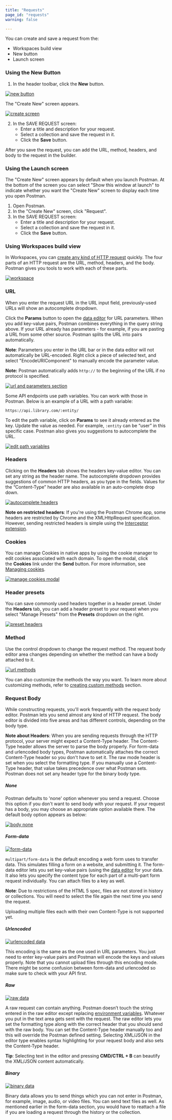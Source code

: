 ```yaml
---
title: "Requests"
page_id: "requests"
warning: false

---
```


You can create and save a request from the:
* Workspaces build view
* New button
* Launch screen


### Using the New Button

1. In the header toolbar, click the **New** button.

[![new button](https://s3.amazonaws.com/postman-static-getpostman-com/postman-docs/WS-HeaderToolBar-new+button1.png)](https://s3.amazonaws.com/postman-static-getpostman-com/postman-docs/WS-HeaderToolBar-new+button1.png)

The "Create New" screen appears.

[![create screen](https://s3.amazonaws.com/postman-static-getpostman-com/postman-docs/WS-createNew-white-p2.png)](https://s3.amazonaws.com/postman-static-getpostman-com/postman-docs/WS-createNew-white-p2.png)

2. In the SAVE REQUEST screen:
   * Enter a title and description for your request. 
   * Select a collection and save the request in it.
   * Click the **Save** button.
   
After you save the request, you can add the URL, method, headers, and body to the request in the builder.

### Using the Launch screen

The "Create New" screen appears by default when you launch Postman. At the bottom of the screen you can select "Show this window at launch" to indicate whether you want the "Create New" screen to display each time you open Postman.

1. Open Postman.
2. In the "Create New" screen, click "Request".
3. In the SAVE REQUEST screen:
   * Enter a title and description for your request. 
   * Select a collection and save the request in it.
   * Click the **Save** button.


### Using Workspaces build view

In Workspaces, you can [create any kind of HTTP request](/docs/v6/postman/launching_postman/sending_the_first_request) quickly. The four parts of an HTTP request are the URL, method, headers, and the body. Postman gives you tools to work with each of these parts.

[![workspace](https://s3.amazonaws.com/postman-static-getpostman-com/postman-docs/WS-workspace-area.png)](https://s3.amazonaws.com/postman-static-getpostman-com/postman-docs/WS-workspace-area.png)

### URL

When you enter the request URL in the URL input field, previously-used URLs will show an autocomplete dropdown. 

Click the **Params** button to open the [data editor](/docs/v6/postman/launching_postman/navigating_postman) for URL parameters. When you add key-value pairs, Postman combines everything in the query string above. If your URL already has parameters - for example, if you are pasting a URL from some other source. Postman splits the URL into pairs automatically.

**Note**: Parameters you enter in the URL bar or in the data editor will not automatically be URL-encoded. Right click a piece of selected text, and select "EncodeURIComponent" to manually encode the parameter value.

**Note:** Postman automatically adds `http://` to the beginning of the URL if no protocol is specified.

[![url and parameters section](https://s3.amazonaws.com/postman-static-getpostman-com/postman-docs/requestBuilderUrl.png)](https://s3.amazonaws.com/postman-static-getpostman-com/postman-docs/requestBuilderUrl.png)

Some API endpoints use path variables. You can work with those in Postman. Below is an example of a URL with a path variable:

```
https://api.library.com/:entity/
```

To edit the path variable, click on **Params** to see it already entered as the key. Update the value as needed. For example, `:entity` can be “user” in this specific case. Postman also gives you suggestions to autocomplete the URL.

[![edit path variables](https://s3.amazonaws.com/postman-static-getpostman-com/postman-docs/requestBuilderPath.png)](https://s3.amazonaws.com/postman-static-getpostman-com/postman-docs/requestBuilderPath.png)

### Headers

Clicking on the **Headers** tab shows the headers key-value editor. You can set any string as the header name. The autocomplete dropdown provides suggestions of common HTTP headers, as you type in the fields. Values for the “Content-Type” header are also available in an auto-complete drop down.

[![autocomplete headers](https://s3.amazonaws.com/postman-static-getpostman-com/postman-docs/WS-headers_white.png)](https://s3.amazonaws.com/postman-static-getpostman-com/postman-docs/WS-headers_white.png)

**Note on restricted headers**: If you're using the Postman Chrome app, some headers are restricted by Chrome and the XMLHttpRequest specification. However, sending restricted headers is simple using the [Interceptor extension](/docs/v6/postman/sending_api_requests/interceptor_extension).  

### Cookies

You can manage Cookies in native apps by using the cookie manager to edit cookies associated with each domain. To open the modal, click the **Cookies** link under the **Send** button. For more information, see [Managing cookies](/docs/v6/postman/sending_api_requests/cookies).

[![manage cookies modal](https://s3.amazonaws.com/postman-static-getpostman-com/postman-docs/WS-manage-cookies.png)](https://s3.amazonaws.com/postman-static-getpostman-com/postman-docs/WS-manage-cookies.png)

### Header presets

You can save commonly used headers together in a header preset. Under the **Headers** tab, you can add a header preset to your request when you select "Manage Presets" from the **Presets** dropdown on the right.  

[![preset headers](https://s3.amazonaws.com/postman-static-getpostman-com/postman-docs/WS-header-presets1.png)](https://s3.amazonaws.com/postman-static-getpostman-com/postman-docs/WS-header-presets1.png)

### Method

Use the control dropdown to change the request method. The request body editor area changes depending on whether the method can have a body attached to it.

[![url methods](https://s3.amazonaws.com/postman-static-getpostman-com/postman-docs/WS-method-menu.png)](https://s3.amazonaws.com/postman-static-getpostman-com/postman-docs/WS-method-menu.png)

You can also customize the methods the way you want. To learn more about customizing methods, refer to [creating custom methods](/docs/v6/postman/customizing_postman) section.

### Request Body

While constructing requests, you'll work frequently with the request body editor. Postman lets you send almost any kind of HTTP request. The body editor is divided into five areas and has different controls, depending on the body type.

**Note about Headers**: When you are sending requests through the HTTP protocol, your server might expect a Content-Type header. The Content-Type header allows the server to parse the body properly. For form-data and urlencoded body types, Postman automatically attaches the correct Content-Type header so you don't have to set it. The raw mode header is set when you select the formatting type. If you manually use a Content-Type header, that value takes precedence over what Postman sets. Postman does not set any header type for the binary body type.

##### None

 Postman defaults to 'none' option whenever you send a request. Choose this option if you don't want to send body with your request. If your request has a body, you may choose an appropriate option available there. The default body option appears as below:

[![body none](https://s3.amazonaws.com/postman-static-getpostman-com/postman-docs/Body_None.png)](https://s3.amazonaws.com/postman-static-getpostman-com/postman-docs/Body_None.png)

##### **Form-data**

[![form-data](https://s3.amazonaws.com/postman-static-getpostman-com/postman-docs/form-data.gif)](https://s3.amazonaws.com/postman-static-getpostman-com/postman-docs/requestBuilderForm.png)

`multipart/form-data` is the default encoding a web form uses to transfer data. This simulates filling a form on a website, and submitting it. The form-data editor lets you set key-value pairs (using the [data editor](/docs/v6/postman/launching_postman/navigating_postman) for your data. It also lets you specify the content type for each part of a multi-part form request individually. You can attach files to a key as well. 

**Note**: Due to restrictions of the HTML 5 spec, files are not stored in history or collections. You will need to select the file again the next time you send the request.

Uploading multiple files each with their own Content-Type is not supported yet.


##### **Urlencoded**

[![urlencoded data](https://s3.amazonaws.com/postman-static-getpostman-com/postman-docs/requestBuilderUrlEncoded.png)](https://s3.amazonaws.com/postman-static-getpostman-com/postman-docs/requestBuilderUrlEncoded.png)

This encoding is the same as the one used in URL parameters. You just need to enter key-value pairs and Postman will encode the keys and values properly. Note that you cannot upload files through this encoding mode. There might be some confusion between form-data and urlencoded so make sure to check with your API first.

##### **Raw**

[![raw data](https://s3.amazonaws.com/postman-static-getpostman-com/postman-docs/58960775.png)](https://s3.amazonaws.com/postman-static-getpostman-com/postman-docs/58960775.png)

A raw request can contain anything. Postman doesn’t touch the string entered in the raw editor except replacing [environment variables](/docs/v6/postman/environments_and_globals/variables). Whatever you put in the text area gets sent with the request. The raw editor lets you set the formatting type along with the correct header that you should send with the raw body. You can set the Content-Type header manually too and this will override the Postman defined setting. Selecting XML/JSON in the editor type enables syntax highlighting for your request body and also sets the Content-Type header.

**Tip**: Selecting text in the editor and pressing **CMD/CTRL + B** can beautify the XML/JSON content automatically.

##### **Binary**

[![binary data](https://s3.amazonaws.com/postman-static-getpostman-com/postman-docs/58960827.png)](https://s3.amazonaws.com/postman-static-getpostman-com/postman-docs/58960827.png)

Binary data allows you to send things which you can not enter in Postman, for example, image, audio, or video files. You can send text files as well. As mentioned earlier in the form-data section, you would have to reattach a file if you are loading a request through the history or the collection.
